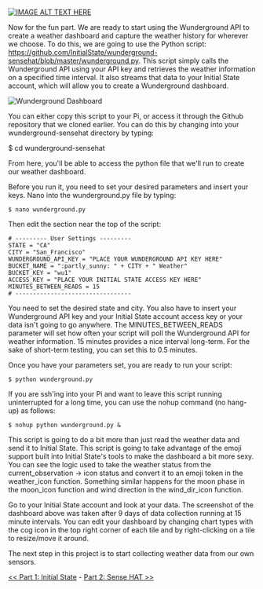 [![IMAGE ALT TEXT HERE](https://github.com/InitialState/wunderground-sensehat/wiki/img/WundergroundDashboard.png)](https://youtu.be/kHzaC1SE7Ro)

Now for the fun part. We are ready to start using the Wunderground API to create a weather dashboard and capture the weather history for wherever we choose.  To do this, we are going to use the Python script:
https://github.com/InitialState/wunderground-sensehat/blob/master/wunderground.py. This script simply calls the Wunderground API using your API key and retrieves the weather information on a specified time interval. It also streams that data to your Initial State account, which will allow you to create a Wunderground dashboard.

![Wunderground Dashboard](https://github.com/InitialState/wunderground-sensehat/wiki/img/wunderground_dashboard.png)

You can either copy this script to your Pi, or access it through the Github repository that we cloned earlier. You can do this by changing into your wunderground-sensehat directory by typing:

   $ cd wunderground-sensehat

From here, you'll be able to access the python file that we'll run to create our weather dashboard.

Before you run it, you need to set your desired parameters and insert your keys. Nano into the wunderground.py file by typing:

    $ nano wunderground.py


Then edit the section near the top of the script:

```
# --------- User Settings ---------
STATE = "CA"
CITY = "San_Francisco"
WUNDERGROUND_API_KEY = "PLACE YOUR WUNDERGROUND API KEY HERE"
BUCKET_NAME = ":partly_sunny: " + CITY + " Weather"
BUCKET_KEY = "wu1"
ACCESS_KEY = "PLACE YOUR INITIAL STATE ACCESS KEY HERE"
MINUTES_BETWEEN_READS = 15
# ---------------------------------
```

You need to set the desired state and city. You also have to insert your Wunderground API key and your Initial State account access key or your data isn't going to go anywhere. The MINUTES_BETWEEN_READS parameter will set how often your script will poll the Wunderground API for weather information. 15 minutes provides a nice interval long-term. For the sake of short-term testing, you can set this to 0.5 minutes.

Once you have your parameters set, you are ready to run your script:

```
$ python wunderground.py
```

If you are ssh'ing into your Pi and want to leave this script running uninterrupted for a long time, you can use the nohup command (no hang-up) as follows:

```
$ nohup python wunderground.py &
```

This script is going to do a bit more than just read the weather data and send it to Initial State. This script is going to take advantage of the emoji support built into Initial State's tools to make the dashboard a bit more sexy. You can see the logic used to take the weather status from the current_observation -> icon status and convert it to an emoji token in the weather_icon function. Something similar happens for the moon phase in the moon_icon function and wind direction in the wind_dir_icon function.

Go to your Initial State account and look at your data. The screenshot of the dashboard above was taken after 9 days of data collection running at 15 minute intervals. You can edit your dashboard by changing chart types with the cog icon in the top right corner of each tile and by right-clicking on a tile to resize/move it around.

The next step in this project is to start collecting weather data from our own sensors.

[<< Part 1: Initial State](Part-1.-Initial-State) - [Part 2: Sense HAT >>](Part-2.-Sense-HAT)